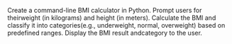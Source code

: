 Create a command-line BMI calculator in Python. Prompt users for theirweight (in kilograms) and height (in meters). Calculate the BMI and classify it into categories(e.g., underweight, normal, overweight) based on predefined ranges. Display the BMI result andcategory to the user.
